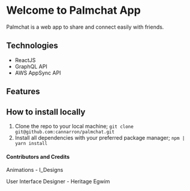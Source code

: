 # Welcome to Palmchat App

Palmchat is a web app to share and connect easily with friends. 

## Technologies 
* ReactJS
* GraphQL API
* AWS AppSync API

## Features 

## How to install locally
1. Clone the repo to your local machine; `git clone git@github.com:cannarron/palmchat.git`
2. Install all dependencies with your preferred package manager; `npm | yarn install `

#### Contributors and Credits
Animations - I_Designs

User Interface Designer - Heritage Egwim